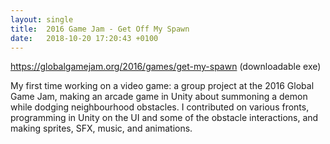 ```yaml
---
layout: single
title:  2016 Game Jam - Get Off My Spawn
date:   2018-10-20 17:20:43 +0100
---
```


https://globalgamejam.org/2016/games/get-my-spawn (downloadable exe)

My first time working on a video game: a group project at the 2016 Global Game Jam, making an arcade game in Unity about summoning a demon while dodging neighbourhood obstacles. I contributed on various fronts, programming in Unity on the UI and some of the obstacle interactions, and making sprites, SFX, music, and animations.
